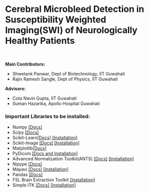 # Cerebral Microbleed Detection in Susceptibility Weighted Imaging(SWI) of Neurologically Healthy Patients
</br>
<p><b>Main Contributors:</b>
<ul>
  <li>Shwetank Panwar, Dept of Biotechnology, IIT Guwahati</li>
  <li>Rajiv Ramesh Sangle, Dept of Physics, IIT Guwahati</li>
</ul>
<b>Advisors:</b>
<ul>
  <li>Cota Navin Gupta, IIT Guwahati</li>
  <li>Suman Hazarika, Apollo Hospital Guwahati</li>
</ul>  
</p>  

<h3>Important Libraries to be installed:</h3>
<ul>
  <li>Numpy <a href = "https://numpy.org">[Docs]</a></li>
  <li>Scipy <a href = "https://www.scipy.org">[Docs]</a></li>
  <li>Scikit-Learn<a href = "https://scikit-learn.org/stable/" target = "_blank">[Docs]</a> <a href = "https://scikit-learn.org/stable/install.html"  target = "_blank">[Installation]</a></li>
  <li>Scikit-Image <a href = "https://scikit-image.org/docs/stable/">[Docs]</a> <a href = "https://pypi.org/project/scikit-image/">[Installation]</a></li>
  <li>Matplotlib<a href = "https://matplotlib.org">[Docs]</a></li>
  <li>PyDicom <a href = "https://pydicom.github.io/pydicom/stable/getting_started.html">[Docs and Installation]</a></li>
  <li>Advanced Normalization Toolkit(ANTS) <a href = "http://stnava.github.io/ANTs/">[Docs]</a> <a href = "https://github.com/ANTsX/ANTsPy/blob/master/tutorials/InstallingANTsPy.md">[Installation]</a></li>
  <li>Nipype <a href = "https://nipype.readthedocs.io/en/latest/">[Docs]</a></li>
  <li>Mayavi <a href = "https://docs.enthought.com/mayavi/mayavi/auto/mlab_helper_functions.html#mayavi.mlab.imshow">[Docs]</a> <a href = "https://pypi.org/project/mayavi/">[Installation]</a></li>
  <li>Pandas <a href = "https://pandas.pydata.org">[Docs]</a></li>
  <li>FSL Brain Extraction Toolkit <a href = "https://fsl.fmrib.ox.ac.uk/fsl/fslwiki/FslInstallation/MacOsX">[Installation]</a></li>
  <li>Simple ITK <a href = "http://insightsoftwareconsortium.github.io/SimpleITK-Notebooks/Python_html/30_Segmentation_Region_Growing.html">[Docs]</a> <a href = "https://pypi.org/project/SimpleITK/">[Installation]</a></li>
</ul>  
